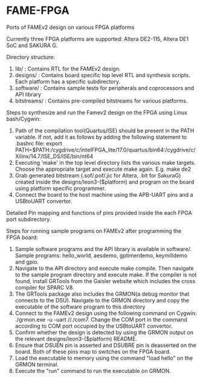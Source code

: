 # FAME-FPGA
Ports of FAMEv2 design on various FPGA platforms

Currently three FPGA platforms are supported: Altera DE2-115, Altera DE1 SoC and SAKURA G.

Directory structure:
1. lib/ : Contains RTL for the FAMEv2 design.
2. designs/ : Contains board specific top level RTL and synthesis scripts. Each platform has a specific subdirectory.
3. software/ : Contains sample tests for peripherals and coprocessors and API library
4. bitstreams/ : Contains pre-compiled bitstreams for various platforms.

Steps to synthesize and run the Famev2 design on the FPGA using Linux bash/Cygwin:
1. Path of the compilation tool(Quartus/ISE) should be present in the PATH variable. If not, add it as follows by adding the following statement to .bashrc file:
export PATH=$PATH:/cygdrive/c/intelFPGA_lite/17.0/quartus/bin64:/cygdrive/c/Xilinx/14.7/ISE_DS/ISE/bin/nt64
2. Executing 'make' in the top level directory lists the various make targets. Choose the appropriate target and execute make again. E.g. make de2
3. Grab generated bitstream (.sof/.pof/.jic for Altera, .bit for SakuraG) created inside the designs/leon3-($platform) and program on the board using platform specific programmer.
4. Connect the board to the host machine using the APB-UART pins and a USBtoUART convertor.

Detailed Pin mapping and functions of pins provided inside the each FPGA port subdirectory.

Steps for running sample programs on FAMEv2 after programming the FPGA board:
1. Sample software programs and the API library is available in software/. Sample programs: hello_world, aesdemo, gptimerdemo, keymilldemo and gpio.
2. Navigate to the API directory and execute make compile. Then navigate to the sample program directory and execute make. If the compiler is not found, install GRTools from the Gaisler website which includes the cross compiler for SPARC V8.
3. The GRTools package also includes the GRMON(a debug monitor that connects to the DSU). Navigate to the GRMON directory and copy the executable of the software program to this directory
4. Connect to the FAMEv2 design using the following command on Cygwin: ./grmon.exe -u -uart //./com7. Change the COM port in the command according to COM port occupied by the USBtoUART convertor.
5. Confirm whether the design is detected by using the GRMON output on the relevant designs/leon3-($platform) README. 
6. Ensure that DSUEN pin is asserted and DSUBRE pin is deasserted on the board. Both of these pins map to switches on the FPGA board.
6. Load the executable to memory using the command "load hello" on the GRMON terminal.
7. Execute the "run" command to run the executable on GRMON.
